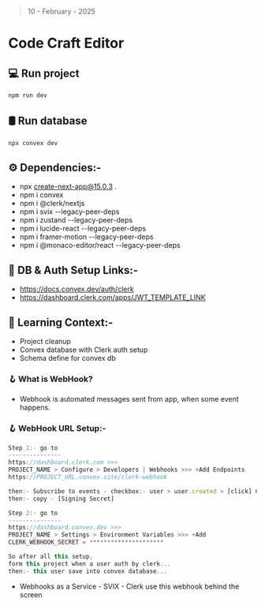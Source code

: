 > 10 - February - 2025

# Code Craft Editor

## 💻 Run project

```js
npm run dev
```

## 🛢️ Run database

```js
npx convex dev
```

## ⚙️ Dependencies:-

* npx create-next-app@15.0.3 .
* npm i convex
* npm i @clerk/nextjs
* npm i svix --legacy-peer-deps
* npm i zustand --legacy-peer-deps
* npm i lucide-react --legacy-peer-deps
* npm i framer-motion --legacy-peer-deps
* npm i @monaco-editor/react --legacy-peer-deps

## 🔐 DB & Auth Setup Links:-

* <https://docs.convex.dev/auth/clerk>
* <https://dashboard.clerk.com/apps/JWT_TEMPLATE_LINK>

## 📖 Learning Context:-

* Project cleanup
* Convex database with Clerk auth setup
* Schema define for convex db

### 🪝 What is WebHook?

* Webhook is automated messages sent from app, when some event happens.

### 🪝 WebHook URL Setup:-

```js
Step 1:- go to
---------------
https://dashboard.clerk.com >>> 
PROJECT_NAME > Configure > Developers | Webhooks >>> +Add Endpoints 
https://PROJECT_URL.convex.site/clerk-webhook

then:- Subscribe to events - checkbox:- user > user.created > [click] Create
then:- copy - [Signing Secret]

Step 2:- go to
---------------
https://dashboard.convex.dev >>> 
PROJECT_NAME > Settings > Environment Variables >>> +Add 
CLERK_WEBHOOK_SECRET = *********************

So after all this setup, 
form this project when a user auth by clerk...
then:- this user save into convex database...
```

* Webhooks as a Service - SVIX - Clerk use this webhook behind the screen
